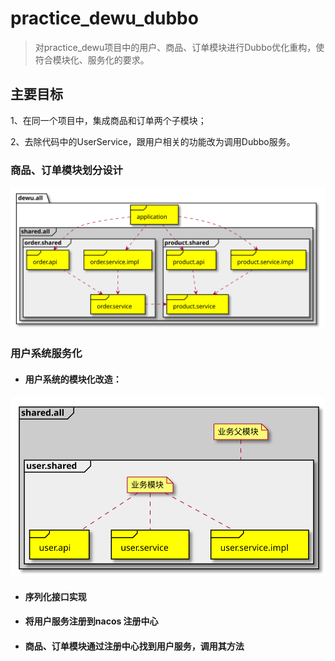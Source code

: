 # practice_dewu_dubbo



> 对practice_dewu项目中的用户、商品、订单模块进行Dubbo优化重构，使符合模块化、服务化的要求。



## 主要目标

1、在同一个项目中，集成商品和订单两个子模块；

2、去除代码中的UserService，跟用户相关的功能改为调用Dubbo服务。



### 商品、订单模块划分设计

![img](images/j7-6-3-1.svg)



### 用户系统服务化

- #### 用户系统的模块化改造：


![img](images/j7-3-1-2.svg)



- #### 序列化接口实现




- #### 将用户服务注册到nacos 注册中心




- #### 商品、订单模块通过注册中心找到用户服务，调用其方法


















